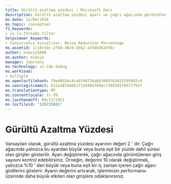 ```yaml
---
title: Gürültü azaltma yüzdesi | Microsoft Docs
description: Gürültü azaltma yüzdesi ayarı ve çağrı ağacında görüntülenen giriş sayısını nasıl denetleyebileceğinizi öğrenin.
ms.date: 11/04/2016
ms.topic: conceptual
f1_keywords:
- vs.cv.threads.filter
helpviewer_keywords:
- Concurrency Visualizer, Noise Reduction Percentage
ms.assetid: 1c10cd4c-2fdd-48c9-b562-a334b3b2df6c
author: mikejo5000
ms.author: mikejo
manager: jmartens
ms.technology: vs-ide-debug
ms.workload:
- multiple
ms.openlocfilehash: f9ed8556c4ca8f40726abb7005f639315950d2c0
ms.sourcegitcommit: b12a38744db371d2894769ecf305585f9577792f
ms.translationtype: MT
ms.contentlocale: tr-TR
ms.lasthandoff: 09/13/2021
ms.locfileid: "126725691"
---
```

# <a name="noise-reduction-percentage"></a>Gürültü Azaltma Yüzdesi
Varsayılan olarak, gürültü azaltma yüzdesi ayarının değeri 2 ' dir. Çağrı ağacında yalnızca bu ayardan büyük veya buna eşit bir yüzde dahil süresi olan girişler gösterilir. Ayarı değiştirerek, çağrı ağacında görüntülenen giriş sayısını kontrol edebilirsiniz. Örneğin, değerini 10 olarak değiştirmek, yalnızca %10 ' dan büyük veya buna eşit bir iç zaman içeren çağrı ağacı girdilerini gösterir. Ayarın değerini artırarak, işleminizin performansı üzerinde daha büyük etkileri olan girişlere odaklanırsınız.